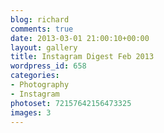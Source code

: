 ```yaml
---
blog: richard
comments: true
date: 2013-03-01 21:00:10+00:00
layout: gallery
title: Instagram Digest Feb 2013
wordpress_id: 658
categories:
- Photography
- Instagram
photoset: 72157642156473325
images: 3
---
```


